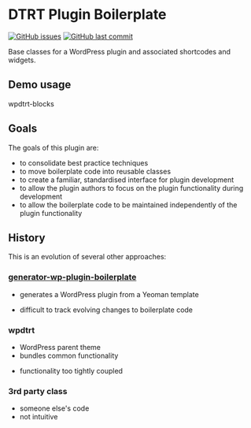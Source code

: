 # DTRT Plugin Boilerplate

[![GitHub issues](https://img.shields.io/github/issues/badges/shields.svg)](https://github.com/dotherightthing/wpdtrt-plugin/issues)
[![GitHub last commit](https://img.shields.io/github/last-commit/google/skia.svg)](https://github.com/dotherightthing/wpdtrt-plugin/commits/master)

Base classes for a WordPress plugin and associated shortcodes and widgets.

## Demo usage

wpdtrt-blocks

## Goals

The goals of this plugin are:

* to consolidate best practice techniques
* to move boilerplate code into reusable classes
* to create a familiar, standardised interface for plugin development
* to allow the plugin authors to focus on the plugin functionality during development
* to allow the boilerplate code to be maintained independently of the plugin functionality

## History

This is an evolution of several other approaches:

### [generator-wp-plugin-boilerplate](https://github.com/dotherightthing)

+ generates a WordPress plugin from a Yeoman template
- difficult to track evolving changes to boilerplate code

### wpdtrt

+ WordPress parent theme
+ bundles common functionality
- functionality too tightly coupled

### 3rd party class

- someone else's code
- not intuitive
